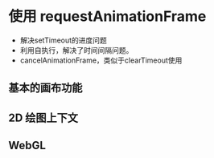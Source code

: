 # 使用 requestAnimationFrame 

- 解决setTimeout的进度问题
- 利用自执行，解决了时间间隔问题。
- cancelAnimationFrame，类似于clearTimeout使用

## 基本的画布功能

## 2D 绘图上下文

## WebGL
